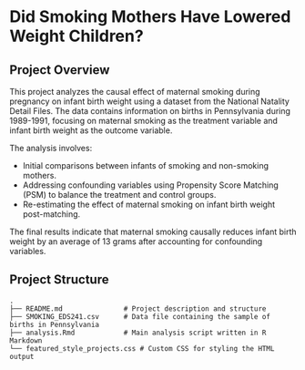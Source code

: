 # Did Smoking Mothers Have Lowered Weight Children?

## Project Overview

This project analyzes the causal effect of maternal smoking during pregnancy on infant birth weight using a dataset from the National Natality Detail Files. The data contains information on births in Pennsylvania during 1989-1991, focusing on maternal smoking as the treatment variable and infant birth weight as the outcome variable.

The analysis involves:
- Initial comparisons between infants of smoking and non-smoking mothers.
- Addressing confounding variables using Propensity Score Matching (PSM) to balance the treatment and control groups.
- Re-estimating the effect of maternal smoking on infant birth weight post-matching.

The final results indicate that maternal smoking causally reduces infant birth weight by an average of 13 grams after accounting for confounding variables.

## Project Structure

```plaintext
.
├── README.md               # Project description and structure
├── SMOKING_EDS241.csv      # Data file containing the sample of births in Pennsylvania
├── analysis.Rmd            # Main analysis script written in R Markdown
└── featured_style_projects.css # Custom CSS for styling the HTML output
